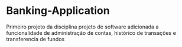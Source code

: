 # Banking-Application
Primeiro projeto da disciplina projeto de software
adicionada a funcionalidade de administração de contas, histórico de transações e transferencia de fundos
